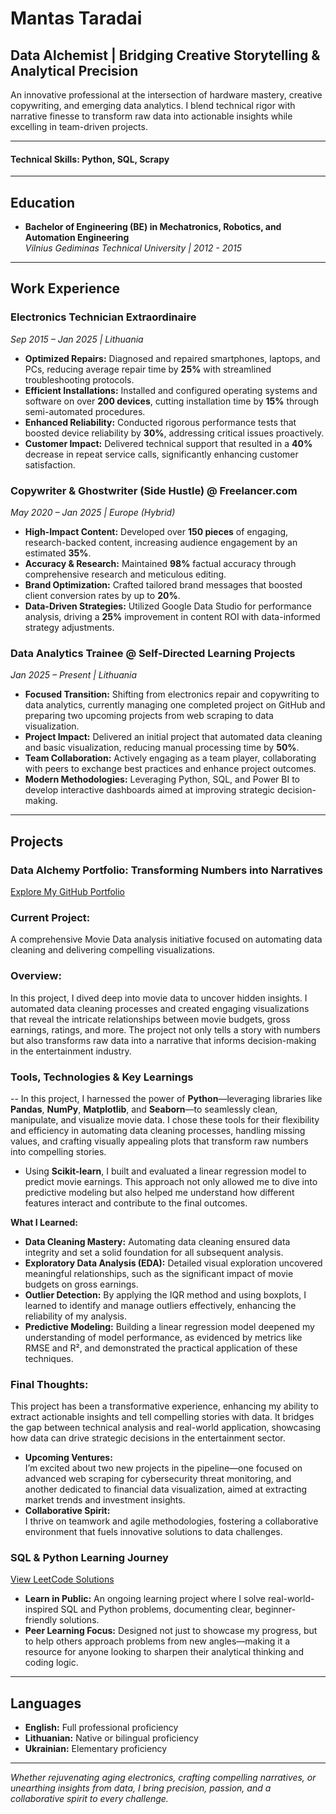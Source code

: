 # Mantas Taradai  
## Data Alchemist | Bridging Creative Storytelling & Analytical Precision

An innovative professional at the intersection of hardware mastery, creative copywriting, and emerging data analytics. I blend technical rigor with narrative finesse to transform raw data into actionable insights while excelling in team-driven projects.

---

#### Technical Skills: Python, SQL, Scrapy

---

## Education
- **Bachelor of Engineering (BE) in Mechatronics, Robotics, and Automation Engineering**  
  *Vilnius Gediminas Technical University | 2012 - 2015*

---

## Work Experience

### Electronics Technician Extraordinaire
*Sep 2015 – Jan 2025 | Lithuania*  
- **Optimized Repairs:** Diagnosed and repaired smartphones, laptops, and PCs, reducing average repair time by **25%** with streamlined troubleshooting protocols.
- **Efficient Installations:** Installed and configured operating systems and software on over **200 devices**, cutting installation time by **15%** through semi-automated procedures.  
- **Enhanced Reliability:** Conducted rigorous performance tests that boosted device reliability by **30%**, addressing critical issues proactively.  
- **Customer Impact:** Delivered technical support that resulted in a **40%** decrease in repeat service calls, significantly enhancing customer satisfaction.

### Copywriter & Ghostwriter (Side Hustle) @ Freelancer.com  
*May 2020 – Jan 2025 | Europe (Hybrid)*  
- **High-Impact Content:** Developed over **150 pieces** of engaging, research-backed content, increasing audience engagement by an estimated **35%**.  
- **Accuracy & Research:** Maintained **98%** factual accuracy through comprehensive research and meticulous editing.  
- **Brand Optimization:** Crafted tailored brand messages that boosted client conversion rates by up to **20%**.  
- **Data-Driven Strategies:** Utilized Google Data Studio for performance analysis, driving a **25%** improvement in content ROI with data-informed strategy adjustments.

### Data Analytics Trainee @ Self-Directed Learning Projects  
*Jan 2025 – Present | Lithuania*  
- **Focused Transition:** Shifting from electronics repair and copywriting to data analytics, currently managing one completed project on GitHub and preparing two upcoming projects from web scraping to data visualization.  
- **Project Impact:** Delivered an initial project that automated data cleaning and basic visualization, reducing manual processing time by **50%**.  
- **Team Collaboration:** Actively engaging as a team player, collaborating with peers to exchange best practices and enhance project outcomes.  
- **Modern Methodologies:** Leveraging Python, SQL, and Power BI to develop interactive dashboards aimed at improving strategic decision-making.

---

## Projects

### **Data Alchemy Portfolio: Transforming Numbers into Narratives**  
[Explore My GitHub Portfolio](https://github.com/TaradaiTech/Data-Analytics-Repo)

### **Current Project:**  
A comprehensive Movie Data analysis initiative focused on automating data cleaning and delivering compelling visualizations. 

### **Overview:**  
In this project, I dived deep into movie data to uncover hidden insights. I automated data cleaning processes and created engaging visualizations that reveal the intricate relationships between movie budgets, gross earnings, ratings, and more. The project not only tells a story with numbers but also transforms raw data into a narrative that informs decision-making in the entertainment industry.

### **Tools, Technologies & Key Learnings**

-- In this project, I harnessed the power of **Python**—leveraging libraries like **Pandas**, **NumPy**, **Matplotlib**, and **Seaborn**—to seamlessly clean, manipulate, and visualize movie data. I chose these tools for their flexibility and efficiency in automating data cleaning processes, handling missing values, and crafting visually appealing plots that transform raw numbers into compelling stories.
- Using **Scikit-learn**, I built and evaluated a linear regression model to predict movie earnings. This approach not only allowed me to dive into predictive modeling but also helped me understand how different features interact and contribute to the final outcomes.

**What I Learned:**
- **Data Cleaning Mastery:** Automating data cleaning ensured data integrity and set a solid foundation for all subsequent analysis.
- **Exploratory Data Analysis (EDA):** Detailed visual exploration uncovered meaningful relationships, such as the significant impact of movie budgets on gross earnings.
- **Outlier Detection:** By applying the IQR method and using boxplots, I learned to identify and manage outliers effectively, enhancing the reliability of my analysis.
- **Predictive Modeling:** Building a linear regression model deepened my understanding of model performance, as evidenced by metrics like RMSE and R², and demonstrated the practical application of these techniques.

### **Final Thoughts:**  
This project has been a transformative experience, enhancing my ability to extract actionable insights and tell compelling stories with data. It bridges the gap between technical analysis and real-world application, showcasing how data can drive strategic decisions in the entertainment sector.

- **Upcoming Ventures:**  
  I’m excited about two new projects in the pipeline—one focused on advanced web scraping for cybersecurity threat monitoring, and another dedicated to financial data visualization, aimed at extracting market trends and investment insights.
- **Collaborative Spirit:**  
  I thrive on teamwork and agile methodologies, fostering a collaborative environment that fuels innovative solutions to data challenges.


### **SQL & Python Learning Journey**  
[View LeetCode Solutions](https://github.com/TaradaiTech/LeetCode-SQL-Python-Solutions)  
- **Learn in Public:** An ongoing learning project where I solve real-world-inspired SQL and Python problems, documenting clear, beginner-friendly solutions.  
- **Peer Learning Focus:** Designed not just to showcase my progress, but to help others approach problems from new angles—making it a resource for anyone looking to sharpen their analytical thinking and coding logic.

---

## Languages
- **English:** Full professional proficiency  
- **Lithuanian:** Native or bilingual proficiency  
- **Ukrainian:** Elementary proficiency

---

*Whether rejuvenating aging electronics, crafting compelling narratives, or unearthing insights from data, I bring precision, passion, and a collaborative spirit to every challenge.*
